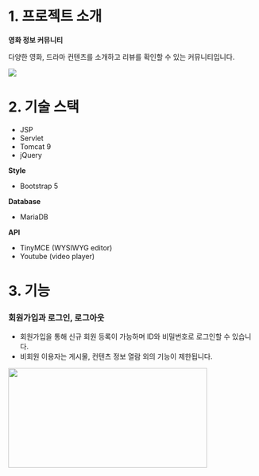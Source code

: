 # 1. 프로젝트 소개

**영화 정보 커뮤니티**

다양한 영화, 드라마 컨텐츠를 소개하고 리뷰를 확인할 수 있는 커뮤니티입니다.

<img src="https://github.com/ddgmmn1002/movie/assets/33245033/b655170e-fb59-42d2-9ec7-42b1118bedc3">
</img>

# 2. 기술 스택

- JSP
- Servlet
- Tomcat 9
- jQuery

**Style**
- Bootstrap 5

**Database**
- MariaDB

**API**
- TinyMCE (WYSIWYG editor)
- Youtube (video player)

# 3. 기능

### 회원가입과 로그인, 로그아웃
- 회원가입을 통해 신규 회원 등록이 가능하며 ID와 비밀번호로 로그인할 수 있습니다.
- 비회원 이용자는 게시물, 컨텐츠 정보 열람 외의 기능이 제한됩니다.

<img height="200px" width="400px" src="https://github.com/ddgmmn1002/movie/assets/33245033/c2cfb31a-e2b8-4ac1-aed3-76fe63715bc1" />


















